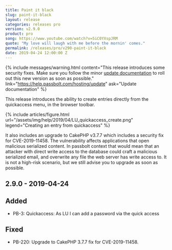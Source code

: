 ```yaml
---
title: Paint it black
slug: paint-it-black
layout: release
categories: releases pro
version: v2.9.0
product: pro
song: https://www.youtube.com/watch?v=5iC0YXspJRM
quote: "My love will laugh with me before the mornin' comes."
permalink: /releases/pro/v290-paint-it-black
date: 2019-04-24 12:00:00 Z
---
```


{% include messages/warning.html
    content="This release introduces some security fixes. Make sure you follow 
    the minor [update documentation](https://help.passbolt.com/hosting/update) to roll out this new version as soon as possible."
    link="https://help.passbolt.com/hosting/update"
    ask="Update documentation"
%}

This release introduces the ability to create entries directly from the quickaccess menu, in the browser
toolbar.

{% include articles/figure.html
    url="/assets/img/help/2019/04/LU_quickaccess_create.png"
    legend="Creating an entry from quickaccess"
%}

It also includes an upgrade to CakePHP v3.7.7 which includes a security fix for CVE-2019-11458. 
The vulnerability affects applications that open malicious serialized content. In passbolt context that would mean
that an attacker with direct write access to the database could craft a malicious serialized email, and 
overwrite any file the web server has write access to. It is not a high-risk scenario, but we still advise you
to upgrade as soon as possible.

## 2.9.0 - 2019-04-24
## Added
- PB-3: Quickaccess: As LU I can add a password via the quick access

## Fixed
- PB-220: Upgrade to CakePHP 3.7.7 fix for CVE-2019-11458. 
